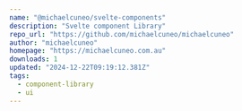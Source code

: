 ```yaml
---
name: "@michaelcuneo/svelte-components"
description: "Svelte component Library"
repo_url: "https://github.com/michaelcuneo/michaelcuneo"
author: "michaelcuneo"
homepage: "https://michaelcuneo.com.au"
downloads: 1
updated: "2024-12-22T09:19:12.381Z"
tags: 
  - component-library
  - ui
---
```

